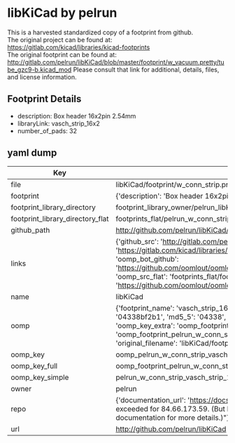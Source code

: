 # libKiCad by pelrun  
This is a harvested standardized copy of a footprint from github.  
The original project can be found at:  
https://gitlab.com/kicad/libraries/kicad-footprints  
The original footprint can be found at:
http://gitlab.com/pelrun/libKiCad/blob/master/footprint/w_vacuum.pretty/tube_gzc9-b.kicad_mod
Please consult that link for additional, details, files, and license information.  
## Footprint Details
* description: Box header 16x2pin 2.54mm  
* libraryLink: vasch_strip_16x2  
* number_of_pads: 32  
## yaml dump  
| Key | Value |  
| --- | --- |  
| file | libKiCad/footprint/w_conn_strip.pretty/vasch_strip_16x2.kicad_mod |  
| footprint | {'description': 'Box header 16x2pin 2.54mm', 'libraryLink': 'vasch_strip_16x2', 'number_of_pads': 32} |  
| footprint_library_directory | footprint_library_owner/pelrun_libKiCad |  
| footprint_library_directory_flat | footprints_flat/pelrun_w_conn_strip_vasch_strip_16x2/working |  
| github_path | http://github.com/pelrun/libKiCad/blob/master/footprint/w_conn_strip.pretty/vasch_strip_16x2.kicad_mod |  
| links | {'github_src': 'http://gitlab.com/pelrun/libKiCad/blob/master/footprint/w_vacuum.pretty/tube_gzc9-b.kicad_mod', 'github_src_repo': 'https://gitlab.com/kicad/libraries/kicad-footprints', 'oomp_bot': 'footprints/pelrun_w_conn_strip_vasch_strip_16x2/working', 'oomp_bot_github': 'https://github.com/oomlout/oomlout_oomp_footprint_bot/tree/main/footprints/pelrun_w_conn_strip_vasch_strip_16x2/working', 'oomp_src_flat': 'footprints_flat/footprints_flat/pelrun_w_conn_strip_vasch_strip_16x2/working', 'oomp_src_flat_github': 'https://github.com/oomlout/oomlout_oomp_footprint_src/tree/main/footprints_flat/pelrun_w_conn_strip_vasch_strip_16x2/working'} |  
| name | libKiCad |  
| oomp | {'footprint_name': 'vasch_strip_16x2', 'library_name': 'w_conn_strip', 'md5': '04338bf2b10fcff706787c5de6c1321a', 'md5_10': '04338bf2b1', 'md5_5': '04338', 'md5_6': '04338b', 'oomp_key': 'oomp_pelrun_w_conn_strip_vasch_strip_16x2', 'oomp_key_extra': 'oomp_footprint_pelrun_w_conn_strip_vasch_strip_16x2', 'oomp_key_full': 'oomp_footprint_pelrun_w_conn_strip_vasch_strip_16x2_04338b', 'oomp_key_simple': 'pelrun_w_conn_strip_vasch_strip_16x2', 'original_filename': 'libKiCad/footprint/w_conn_strip.pretty/vasch_strip_16x2.kicad_mod', 'owner_name': 'pelrun'} |  
| oomp_key | oomp_pelrun_w_conn_strip_vasch_strip_16x2 |  
| oomp_key_full | oomp_footprint_pelrun_w_conn_strip_vasch_strip_16x2 |  
| oomp_key_simple | pelrun_w_conn_strip_vasch_strip_16x2 |  
| owner | pelrun |  
| repo | {'documentation_url': 'https://docs.github.com/rest/overview/resources-in-the-rest-api#rate-limiting', 'message': "API rate limit exceeded for 84.66.173.59. (But here's the good news: Authenticated requests get a higher rate limit. Check out the documentation for more details.)"} |  
| url | http://github.com/pelrun/libKiCad |  

